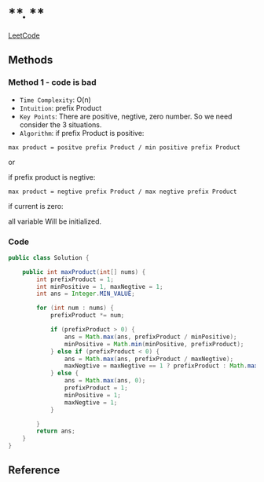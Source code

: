 # **. **

[LeetCode ]()


## Methods

### Method 1 - code is bad 
* `Time Complexity`: O(n)
* `Intuition`: prefix Product
* `Key Points`: There are positive, negtive, zero number. So we need consider the 3 situations.
* `Algorithm`: 
if prefix Product is positive: 

`max product = positve prefix Product / min positive prefix Product`

or

if prefix product is negtive: 
 
`max product = negtive prefix Product / max negtive prefix Product`

if current is zero: 

all variable Will be initialized. 


### Code
```java
public class Solution {

    public int maxProduct(int[] nums) {
        int prefixProduct = 1;
        int minPositive = 1, maxNegtive = 1;
        int ans = Integer.MIN_VALUE;

        for (int num : nums) {
            prefixProduct *= num;

            if (prefixProduct > 0) {
                ans = Math.max(ans, prefixProduct / minPositive);
                minPositive = Math.min(minPositive, prefixProduct);
            } else if (prefixProduct < 0) {
                ans = Math.max(ans, prefixProduct / maxNegtive);
                maxNegtive = maxNegtive == 1 ? prefixProduct : Math.max(maxNegtive, prefixProduct);
            } else {
                ans = Math.max(ans, 0);
                prefixProduct = 1;
                minPositive = 1; 
                maxNegtive = 1; 
            }

        }
        return ans;
    }
}

```


## Reference